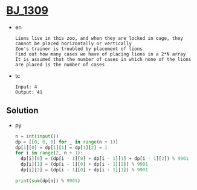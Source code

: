 # [BJ_1309](https://acmicpc.net/problem/1309)

* en

  ```en
  Lions live in this zoo, and when they are locked in cage, they cannot be placed horizontally or vertically
  Zoo's trainer is troubled by placement of lions
  Find out how many cases we have of placing lions in a 2*N array
  It is assumed that the number of cases in which none of the lions are placed is the number of cases
  ```

* tc

  ```tc
  Input: 4
  Output: 41
  ```

## Solution

* py

  ```py
  n = int(input())
  dp = [[0, 0, 0] for _ in range(n + 1)]
  dp[1][0] = dp[1][1] = dp[1][2] = 1
  for i in range(2, n + 1):
    dp[i][0] = (dp[i - 1][0] + dp[i - 1][1] + dp[i - 1][2]) % 9901
    dp[i][1] = (dp[i - 1][0] + dp[i - 1][2]) % 9901
    dp[i][2] = (dp[i - 1][0] + dp[i - 1][1]) % 9901

  print(sum(dp[n]) % 9901)
  ```
